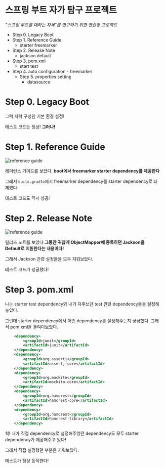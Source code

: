 # 스프링 부트 자가 탐구 프로젝트

*"스프링 부트를 대하는 자세"를 연구하기 위한 연습장 프로젝트*

- Step 0. Legacy Boot
- Step 1. Reference Guide
    - starter freemarker
- Step 2. Release Note
    - jackson default
- Step 3. pom.xml
    - start test
- Step 4. auto configuration
      - freemarker
  - Step 5. properties setting
      - datasource
    
# Step 0. Legacy Boot

그럭 저럭 구성한 기본 환경 설정!

테스트 코드는 정상! **그러나!**

# Step 1. Reference Guide

![reference guide](https://github.com/kingbbode/backandfront/blob/master/img/reference.png)

레퍼런스 가이드를 보았다. **boot에서 freemarker starter dependency를 제공한다**

그래서 `build.gradle`에서 freemarker dependency를 starter dependency로 대체했다.

테스트 코드도 역시 성공!

# Step 2. Release Note

![reference guide](https://github.com/kingbbode/backandfront/blob/master/img/release.png)

릴리즈 노트를 보았다 **그동안 귀찮게 ObjectMapper에 등록하던 Jackson을 Default로 지원한다는 내용이다!**

그래서 Jackson 관련 설정들을 모두 지워보았다.

테스트 코드가 성공했다!

# Step 3. pom.xml

나는 starter test dependency와 내가 자주쓰던 test 관련 dependency들을 설정해놓았다.

그런데 starter dependency에서 어떤 dependency를 설정해주는지 궁금했다. 그래서 pom.xml을 들여다보았다.

```xml
    <dependency>
        <groupId>junit</groupId>
        <artifactId>junit</artifactId>
    </dependency>
    <dependency>
        <groupId>org.assertj</groupId>
        <artifactId>assertj-core</artifactId>
    </dependency>
    <dependency>
        <groupId>org.mockito</groupId>
        <artifactId>mockito-core</artifactId>
    </dependency>
    <dependency>
        <groupId>org.hamcrest</groupId>
        <artifactId>hamcrest-core</artifactId>
    </dependency>
    <dependency>
        <groupId>org.hamcrest</groupId>
        <artifactId>hamcrest-library</artifactId>
    </dependency>
```

헉! 내가 직접 dependency로 설정해주었던 dependency도 모두 starter dependency가 제공해주고 있다!

그래서 직접 설정했던 부분은 지워보았다.

테스트가 정상 동작한다!